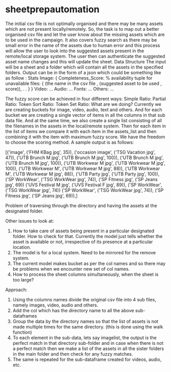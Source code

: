 # sheetprepautomation
The initial csv file is not optimally organised and there may be many assets which are not present locally/remotely. So, the task is to map out a better organised csv file and let the user know about the missing assets which are to be used in the campaign. It also covers fuzzy search as there may be small error in the name of the assets due to human error and this process will allow the user to look into the suggested assets present in the remote/local storage system. The user then can authenticate the suggested asset name changes and this will update the sheet. 
Data Structure
The input will be a sheet and a folder which will contain  all the assets in the specified folders. Output can be in the form of a json which could be something like as follow : 
Stats
Image:
{  Completeness_Score: % availability
    tuple for unavailable files:
    {  (the name in the csv file , (suggested asset to be used , score)),
       .
       .
     }
}
Video:
...
Audio:
...
Fonts:
...
Others:
...


The fuzzy score can be achieved in four different ways:
Simple Ratio:
Partial Ratio:
Token Sort Ratio:
Token Set Ratio:
What are we doing?
Currently we are creating buckets for image, video, audio, text and others. And for each bucket we are creating a single vector of items in all the columns in that sub data file. And at the same time, we also create a single list consisting of all the filenames in the assets in the local/remote system. 
Then for each item in the list of items we compare it with each item in the assets_list and then combining it with the item with maximum fuzzy score. We have the freedom to choose the scoring method. A sample output is as follows:

[('image', ('FHM KBag jpg', 35)), 
('occasion image', ('TSG Vacation jpg', 47)),
 ('UTB Brunch M jpg', ('UTB Brunch M jpg', 100)), 
('UTB Brunch M jpg', ('UTB Brunch M jpg', 100)), 
('UTB Workwear M jpg', ('UTB Workwear M jpg', 100)),
 ('UTB Workwear M', ('UTB Workwear M jpg', 88)), 
('UTB Workwear M', ('UTB Workwear M jpg', 88)), 
('UTB Party jpg', ('UTB Party jpg', 100)), 
('SP WorkWear', ('TSG WorkWear jpg', 74)),
('SP Fitness jpg', ('SP Jeans jpg', 69))
('UVS Festival M jpg', ('UVS Festival F jpg', 89)),
('SP WorkWear', ('TSG WorkWear jpg', 74))
('SP WorkWear', ('TSG WorkWear jpg', 74)), 
('SP Fitness jpg', ('SP Jeans jpg', 69)),]

Problem of traversing through the directory and having the assets at the designated folder. 

Other issues to look at:
1) How to take care of assets being present in a particular designated folder. How to check for that. Currently the model just tells whether the asset is available or not, irrespective of its presence at a particular location.
2) The model is for a local system. Need to be mirrored for the remove system.
3) The current model makes bucket as per the col names and so there may be problems when we encounter new set of col names.
4) How to process the sheet columns simultaneously, when the sheet is too large?

Approach:

1) Using the columns names divide the original csv file into 4 sub files, namely images, video, audio and others.
2) Add the col which has the directory name to all the above sub-dataframes
3) Group the data by the directory names so that the list of assets is not made multiple times for the same directory. (this is done using the walk function)
4) To each element in the sub-data, lets say imagelist, the output is the perfect match in that directory sub-folder and in case when there is not a perfect match then we make a list of the assets in all the sister folders in the main folder and then check for any fuzzy matches. 
5) The same is repeated for the sub-dataframe created for videos, audio, etc.
